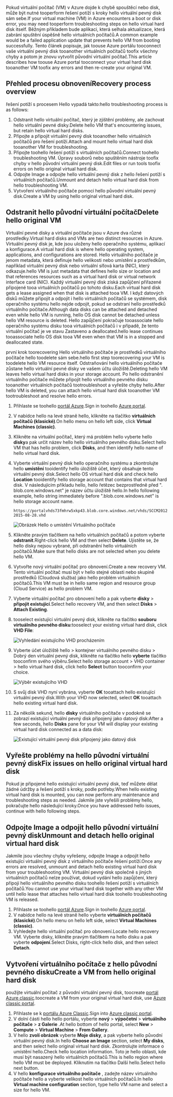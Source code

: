 <span data-ttu-id="55158-101">Pokud virtuální počítač (VM) v Azure dojde k chybě spouštěcí nebo disk, může být nutné tooperform řešení potíží s kroky hello virtuální pevný disk sám sebe.</span><span class="sxs-lookup"><span data-stu-id="55158-101">If your virtual machine (VM) in Azure encounters a boot or disk error, you may need tooperform troubleshooting steps on hello virtual hard disk itself.</span></span> <span data-ttu-id="55158-102">Běžným příkladem bude aplikaci, která selhala aktualizace, která zabrání spuštění úspěšně hello virtuálních počítačů.</span><span class="sxs-lookup"><span data-stu-id="55158-102">A common example would be a failed application update that prevents hello VM from booting successfully.</span></span> <span data-ttu-id="55158-103">Tento článek popisuje, jak toouse Azure portálu tooconnect vaše virtuální pevný disk tooanother virtuálních počítačů toofix všechny chyby a potom je znovu vytvořit původní virtuální počítač.</span><span class="sxs-lookup"><span data-stu-id="55158-103">This article describes how toouse Azure portal tooconnect your virtual hard disk tooanother VM toofix any errors and then re-create your original VM.</span></span>

## <a name="recovery-process-overview"></a><span data-ttu-id="55158-104">Přehled procesu obnovení</span><span class="sxs-lookup"><span data-stu-id="55158-104">Recovery process overview</span></span>
<span data-ttu-id="55158-105">řešení potíží s procesem Hello vypadá takto:</span><span class="sxs-lookup"><span data-stu-id="55158-105">hello troubleshooting process is as follows:</span></span>

1. <span data-ttu-id="55158-106">Odstranit hello virtuální počítač, který je zjištění problémy, ale zachovat hello virtuální pevné disky.</span><span class="sxs-lookup"><span data-stu-id="55158-106">Delete hello VM that's encountering issues, but retain hello virtual hard disks.</span></span>
2. <span data-ttu-id="55158-107">Připojte a připojit virtuální pevný disk tooanother hello virtuálních počítačů pro řešení potíží.</span><span class="sxs-lookup"><span data-stu-id="55158-107">Attach and mount hello virtual hard disk tooanother VM for troubleshooting.</span></span>
3. <span data-ttu-id="55158-108">Připojte toohello řešení potíží s virtuálních počítačů.</span><span class="sxs-lookup"><span data-stu-id="55158-108">Connect toohello troubleshooting VM.</span></span> <span data-ttu-id="55158-109">Úpravy souborů nebo spuštěním nástroje toofix chyby v hello původní virtuální pevný disk.</span><span class="sxs-lookup"><span data-stu-id="55158-109">Edit files or run tools toofix errors on hello original virtual hard disk.</span></span>
4. <span data-ttu-id="55158-110">Odpojte Image a odpojte hello virtuální pevný disk z hello řešení potíží s virtuálních počítačů.</span><span class="sxs-lookup"><span data-stu-id="55158-110">Unmount and detach hello virtual hard disk from hello troubleshooting VM.</span></span>
5. <span data-ttu-id="55158-111">Vytvoření virtuálního počítače pomocí hello původní virtuální pevný disk.</span><span class="sxs-lookup"><span data-stu-id="55158-111">Create a VM by using hello original virtual hard disk.</span></span>

## <a name="delete-hello-original-vm"></a><span data-ttu-id="55158-112">Odstranit hello původní virtuální počítač</span><span class="sxs-lookup"><span data-stu-id="55158-112">Delete hello original VM</span></span>
<span data-ttu-id="55158-113">Virtuální pevné disky a virtuální počítače jsou v Azure dva různé prostředky.</span><span class="sxs-lookup"><span data-stu-id="55158-113">Virtual hard disks and VMs are two distinct resources in Azure.</span></span> <span data-ttu-id="55158-114">Virtuální pevný disk je, kde jsou uloženy hello operačního systému, aplikací a konfigurace.</span><span class="sxs-lookup"><span data-stu-id="55158-114">A virtual hard disk is where hello operating system, applications, and configurations are stored.</span></span> <span data-ttu-id="55158-115">Hello virtuálního počítače je jenom metadata, která definuje hello velikosti nebo umístění a prostředkům, například virtuální pevný disk nebo virtuální síťová karta (NIC), který odkazuje.</span><span class="sxs-lookup"><span data-stu-id="55158-115">hello VM is just metadata that defines hello size or location and that references resources such as a virtual hard disk or virtual network interface card (NIC).</span></span> <span data-ttu-id="55158-116">Každý virtuální pevný disk získá zapůjčení přiřazené připojené tooa virtuálních počítačů po tohoto disku.</span><span class="sxs-lookup"><span data-stu-id="55158-116">Each virtual hard disk gets a lease assigned when that disk is attached tooa VM.</span></span> <span data-ttu-id="55158-117">I když datových disků můžete připojit a odpojit i hello virtuálních počítačů se systémem, disk operačního systému hello nejde odpojit, pokud se odstraní hello prostředků virtuálního počítače.</span><span class="sxs-lookup"><span data-stu-id="55158-117">Although data disks can be attached and detached even while hello VM is running, hello OS disk cannot be detached unless hello VM resource is deleted.</span></span> <span data-ttu-id="55158-118">Hello zapůjčení pokračuje tooassociate hello operačního systému disku tooa virtuálních počítačů i v případě, že tento virtuální počítač je ve stavu Zastaveno a deallocated.</span><span class="sxs-lookup"><span data-stu-id="55158-118">hello lease continues tooassociate hello OS disk tooa VM even when that VM is in a stopped and deallocated state.</span></span>

<span data-ttu-id="55158-119">první krok toorecovering Hello virtuálního počítače je prostředků virtuálního počítače hello toodelete sám sebe.</span><span class="sxs-lookup"><span data-stu-id="55158-119">hello first step toorecovering your VM is toodelete hello VM resource itself.</span></span> <span data-ttu-id="55158-120">Odstraňování hello virtuálního počítače zůstane hello virtuální pevné disky ve vašem účtu úložiště.</span><span class="sxs-lookup"><span data-stu-id="55158-120">Deleting hello VM leaves hello virtual hard disks in your storage account.</span></span> <span data-ttu-id="55158-121">Po hello odstranění virtuálního počítače můžete připojit hello virtuálního pevného disku tooanother virtuálních počítačů tootroubleshoot a vyřešte chyby hello.</span><span class="sxs-lookup"><span data-stu-id="55158-121">After hello VM is deleted, you can attach hello virtual hard disk tooanother VM tootroubleshoot and resolve hello errors.</span></span> 

1. <span data-ttu-id="55158-122">Přihlaste se toohello [portál Azure](https://portal.azure.com).</span><span class="sxs-lookup"><span data-stu-id="55158-122">Sign in toohello [Azure portal](https://portal.azure.com).</span></span> 
2. <span data-ttu-id="55158-123">V nabídce hello na levé straně hello, klikněte na tlačítko **virtuálních počítačů (klasické)**.</span><span class="sxs-lookup"><span data-stu-id="55158-123">On hello menu on hello left side, click **Virtual Machines (classic)**.</span></span>
3. <span data-ttu-id="55158-124">Klikněte na virtuální počítač, který má problém hello vyberte hello **disky**a pak určit název hello hello virtuálního pevného disku.</span><span class="sxs-lookup"><span data-stu-id="55158-124">Select hello VM that has hello problem, click **Disks**, and then identify hello name of hello virtual hard disk.</span></span> 
4. <span data-ttu-id="55158-125">Vyberte virtuální pevný disk hello operačního systému a zkontrolujte hello **umístění** tooidentify hello úložiště účet, který obsahuje tento virtuální pevný disk.</span><span class="sxs-lookup"><span data-stu-id="55158-125">Select hello OS virtual hard disk and check hello **Location** tooidentify hello storage account that contains that virtual hard disk.</span></span> <span data-ttu-id="55158-126">V následujícím příkladu hello, hello řetězec bezprostředně před ". blob.core.windows.net" je název účtu úložiště hello.</span><span class="sxs-lookup"><span data-stu-id="55158-126">In hello following example, hello string immediately before ".blob.core.windows.net" is hello storage account name.</span></span>

    ```
    https://portalvhds73fmhrw5xkp43.blob.core.windows.net/vhds/SCCM2012-2015-08-28.vhd
    ```

    ![Obrázek Hello o umístění Virtuálního počítače](./media/virtual-machines-classic-recovery-disks-portal/vm-location.png)

5. <span data-ttu-id="55158-128">Klikněte pravým tlačítkem na hello virtuálních počítačů a potom vyberte **odstranit**.</span><span class="sxs-lookup"><span data-stu-id="55158-128">Right-click hello VM and then select **Delete**.</span></span> <span data-ttu-id="55158-129">Ujistěte se, že hello disky nejsou vybrané, při odstranění hello virtuálních počítačů.</span><span class="sxs-lookup"><span data-stu-id="55158-129">Make sure that hello disks are not selected when you delete hello VM.</span></span>
6. <span data-ttu-id="55158-130">Vytvořte nový virtuální počítač pro obnovení.</span><span class="sxs-lookup"><span data-stu-id="55158-130">Create a new recovery VM.</span></span> <span data-ttu-id="55158-131">Tento virtuální počítač musí být v hello stejné oblasti nebo skupině prostředků (Cloudová služba) jako hello problém virtuálních počítačů.</span><span class="sxs-lookup"><span data-stu-id="55158-131">This VM must be in hello same region and resource group (Cloud Service) as hello problem VM.</span></span>
7. <span data-ttu-id="55158-132">Vyberte virtuální počítač pro obnovení hello a pak vyberte **disky** > **připojit existující**.</span><span class="sxs-lookup"><span data-stu-id="55158-132">Select hello recovery VM, and then select **Disks** > **Attach Existing**.</span></span>
8. <span data-ttu-id="55158-133">tooselect existující virtuální pevný disk, klikněte na tlačítko **souboru virtuálního pevného disku**:</span><span class="sxs-lookup"><span data-stu-id="55158-133">tooselect your existing virtual hard disk, click **VHD File**:</span></span>

    ![Vyhledání existujícího VHD procházením](./media/virtual-machines-classic-recovery-disks-portal/select-vhd-location.png)

9. <span data-ttu-id="55158-135">Vyberte účet úložiště hello > kontejner virtuálního pevného disku > Dobrý den virtuální pevný disk, klikněte na tlačítko hello **vyberte** tlačítko tooconfirm svého výběru.</span><span class="sxs-lookup"><span data-stu-id="55158-135">Select hello storage account > VHD container > hello virtual hard disk, click hello **Select** button tooconfirm your choice.</span></span>

    ![Výběr existujícího VHD](./media/virtual-machines-classic-recovery-disks-portal/select-vhd.png)

10. <span data-ttu-id="55158-137">S svůj disk VHD nyní vybrána, vyberte **OK** tooattach hello existující virtuální pevný disk.</span><span class="sxs-lookup"><span data-stu-id="55158-137">With your VHD now selected, select **OK** tooattach hello existing virtual hard disk.</span></span>
11. <span data-ttu-id="55158-138">Za několik sekund, hello **disky** virtuálního počítače v podokně se zobrazí existující virtuální pevný disk připojený jako datový disk:</span><span class="sxs-lookup"><span data-stu-id="55158-138">After a few seconds, hello **Disks** pane for your VM will display your existing virtual hard disk connected as a data disk:</span></span>

    ![Existující virtuální pevný disk připojený jako datový disk](./media/virtual-machines-classic-recovery-disks-portal/attached-disk.png)

## <a name="fix-issues-on-hello-original-virtual-hard-disk"></a><span data-ttu-id="55158-140">Vyřešte problémy na hello původní virtuální pevný disk</span><span class="sxs-lookup"><span data-stu-id="55158-140">Fix issues on hello original virtual hard disk</span></span>
<span data-ttu-id="55158-141">Pokud je připojené hello existující virtuální pevný disk, teď můžete dělat žádné údržby a řešení potíží s kroky, podle potřeby.</span><span class="sxs-lookup"><span data-stu-id="55158-141">When hello existing virtual hard disk is mounted, you can now perform any maintenance and troubleshooting steps as needed.</span></span> <span data-ttu-id="55158-142">Jakmile jste vyřešili problémy hello, pokračujte hello následující kroky.</span><span class="sxs-lookup"><span data-stu-id="55158-142">Once you have addressed hello issues, continue with hello following steps.</span></span>

## <a name="unmount-and-detach-hello-original-virtual-hard-disk"></a><span data-ttu-id="55158-143">Odpojte Image a odpojit hello původní virtuální pevný disk</span><span class="sxs-lookup"><span data-stu-id="55158-143">Unmount and detach hello original virtual hard disk</span></span>
<span data-ttu-id="55158-144">Jakmile jsou všechny chyby vyřešeny, odpojte Image a odpojit hello existující virtuální pevný disk z virtuálního počítače řešení potíží.</span><span class="sxs-lookup"><span data-stu-id="55158-144">Once any errors are resolved, unmount and detach hello existing virtual hard disk from your troubleshooting VM.</span></span> <span data-ttu-id="55158-145">Virtuální pevný disk společně s jiných virtuálních počítačů nelze používat, dokud vydání hello zapůjčení, který připojí hello virtuálního pevného disku toohello řešení potíží s virtuálních počítačů.</span><span class="sxs-lookup"><span data-stu-id="55158-145">You cannot use your virtual hard disk together with any other VM until hello lease that attaches hello virtual hard disk toohello troubleshooting VM is released.</span></span>  

1. <span data-ttu-id="55158-146">Přihlaste se toohello [portál Azure](https://portal.azure.com).</span><span class="sxs-lookup"><span data-stu-id="55158-146">Sign in toohello [Azure portal](https://portal.azure.com).</span></span> 
2. <span data-ttu-id="55158-147">V nabídce hello na levé straně hello vyberte **virtuálních počítačů (klasické)**.</span><span class="sxs-lookup"><span data-stu-id="55158-147">On hello menu on hello left side, select **Virtual Machines (classic)**.</span></span>
3. <span data-ttu-id="55158-148">Vyhledejte hello virtuální počítač pro obnovení.</span><span class="sxs-lookup"><span data-stu-id="55158-148">Locate hello recovery VM.</span></span> <span data-ttu-id="55158-149">Vyberte disky, klikněte pravým tlačítkem na hello disku a pak vyberte **odpojení**.</span><span class="sxs-lookup"><span data-stu-id="55158-149">Select Disks, right-click hello disk, and then select **Detach**.</span></span>

## <a name="create-a-vm-from-hello-original-hard-disk"></a><span data-ttu-id="55158-150">Vytvoření virtuálního počítače z hello původní pevného disku</span><span class="sxs-lookup"><span data-stu-id="55158-150">Create a VM from hello original hard disk</span></span>

<span data-ttu-id="55158-151">použijte virtuální počítač z původní virtuální pevný disk, toocreate [portál Azure classic](https://manage.windowsazure.com).</span><span class="sxs-lookup"><span data-stu-id="55158-151">toocreate a VM from your original virtual hard disk, use [Azure classic portal](https://manage.windowsazure.com).</span></span>

1. <span data-ttu-id="55158-152">Přihlaste se k [portálu Azure Classic](https://manage.windowsazure.com).</span><span class="sxs-lookup"><span data-stu-id="55158-152">Sign into [Azure classic portal](https://manage.windowsazure.com).</span></span>
2. <span data-ttu-id="55158-153">V dolní části hello hello portálu, vyberte **nový** > **výpočetní** > **virtuálního počítače** > **z Galerie** .</span><span class="sxs-lookup"><span data-stu-id="55158-153">At hello bottom of hello portal, select **New** > **Compute** > **Virtual Machine** > **From Gallery**.</span></span>
3. <span data-ttu-id="55158-154">V hello **zvolí obrázek** vyberte **Moje disky**, a pak vyberte hello původní virtuální pevný disk.</span><span class="sxs-lookup"><span data-stu-id="55158-154">In hello **Choose an Image** section, select **My disks**, and then select hello original virtual hard disk.</span></span> <span data-ttu-id="55158-155">Zkontrolujte informace o umístění hello.</span><span class="sxs-lookup"><span data-stu-id="55158-155">Check hello location information.</span></span> <span data-ttu-id="55158-156">Toto je hello oblasti, kde musí být nasazený hello virtuálních počítačů.</span><span class="sxs-lookup"><span data-stu-id="55158-156">This is hello region where hello VM must be deployed.</span></span> <span data-ttu-id="55158-157">Kliknutím na tlačítko Další hello.</span><span class="sxs-lookup"><span data-stu-id="55158-157">Select hello next button.</span></span>
4. <span data-ttu-id="55158-158">V hello **konfigurace virtuálního počítače** , zadejte název virtuálního počítače hello a vyberte velikost hello virtuálních počítačů.</span><span class="sxs-lookup"><span data-stu-id="55158-158">In hello **Virtual machine configuration** section, type hello VM name and select a size for hello VM.</span></span>
